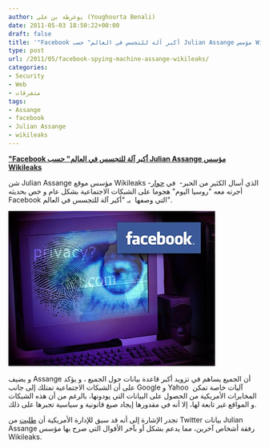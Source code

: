```yaml
---
author: يوغرطة بن علي (Youghourta Benali)
date: 2011-05-03 18:50:22+00:00
draft: false
title: '"Facebook أكبر آلة للتجسس في العالم" حسب Julian Assange مؤسس Wikileaks '
type: post
url: /2011/05/facebook-spying-machine-assange-wikileaks/
categories:
- Security
- Web
- متفرقات
tags:
- Assange
- facebook
- Julian Assange
- wikileaks
---
```


**["Facebook أكبر آلة للتجسس في العالم" حسب Julian Assange مؤسس Wikileaks](https://www.it-scoop.com/2011/05/facebook-spying-machine-assange-wikileaks/)**


شن Julian Assange مؤسس موقع Wikileaks -الذي أسال الكثير من الحبر-  في [حوار](http://rt.com/news/wikileaks-revelations-assange-interview/) أجرته معه "روسيا اليوم" هجوما على الشبكات الاجتماعية بشكل عام و خص بحديثه Facebook التي وصفها  بـ "أكبر آلة للتجسس في العالم".

[![](facebook-spaying.jpg)
](https://www.it-scoop.com/2011/05/facebook-spying-machine-assange-wikileaks/)

و يضيف Assange أن الجميع يساهم في تزويد أكبر قاعدة بيانات حول الجميع ، و يؤكد على أن الشبكات الاجتماعية تمتلك إلى جانب Google و Yahoo  آليات خاصة تمكن المخابرات الأمريكية من الحصول على البيانات التي يودونها، بالرغم من أن هذه الشبكات و المواقع غير تابعة لها، إلا أنه في مقدورها إيجاد صيغ قانونية و سياسية تجبرها على ذلك.

تجدر الإشارة إلى أنه قد سبق للإدارة الأمريكية أن [طلبت](https://www.it-scoop.com/2011/01/us-gouvernement-twitter-wikileaks/) من Twitter بيانات Julian Assange رفقة أشخاص آخرين، مما يدعم بشكل أو بآخر الأقوال التي صرح بها مؤسس Wikileaks.


